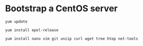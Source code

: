 # Bootstrap a CentOS server

```
yum update

yum install epel-release

yum install nano vim git unzip curl wget tree htop net-tools
```
